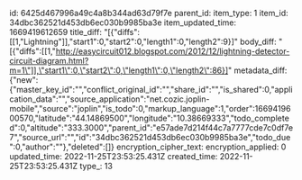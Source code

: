 id: 6425d467996a49c4a8b344ad63d79f7e
parent_id: 
item_type: 1
item_id: 34dbc362521d453db6ec030b9985ba3e
item_updated_time: 1669419612659
title_diff: "[{\"diffs\":[[1,\"Lightning\"]],\"start1\":0,\"start2\":0,\"length1\":0,\"length2\":9}]"
body_diff: "[{\"diffs\":[[1,\"http://easycircuit012.blogspot.com/2012/12/lightning-detector-circuit-diagram.html?m=1\"]],\"start1\":0,\"start2\":0,\"length1\":0,\"length2\":86}]"
metadata_diff: {"new":{"master_key_id":"","conflict_original_id":"","share_id":"","is_shared":0,"application_data":"","source_application":"net.cozic.joplin-mobile","source":"joplin","is_todo":0,"markup_language":1,"order":1669419600570,"latitude":"44.14869500","longitude":"10.38669333","todo_completed":0,"altitude":"333.3000","parent_id":"e57ade7d214f44c7a7777cde7c0df7e7","source_url":"","id":"34dbc362521d453db6ec030b9985ba3e","todo_due":0,"author":""},"deleted":[]}
encryption_cipher_text: 
encryption_applied: 0
updated_time: 2022-11-25T23:53:25.431Z
created_time: 2022-11-25T23:53:25.431Z
type_: 13